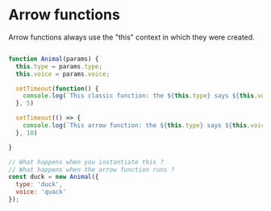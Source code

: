 # Arrow functions

Arrow functions always use the "this" context in which they were created.

```javascript

function Animal(params) {
  this.type = params.type;
  this.voice = params.voice;

  setTimeout(function() {
    console.log(`This classic function: the ${this.type} says ${this.voice}`);
  }, 5)

  setTimeout(() => {
    console.log(`This arrow function: the ${this.type} says ${this.voice}`);
  }, 10)

}

// What happens when you instantiate this ?
// What happens when the arrow function runs ?
const duck = new Animal({
  type: 'duck',
  voice: 'quack'
});

```
